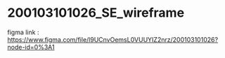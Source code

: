 # 200103101026_SE_wireframe
figma link : https://www.figma.com/file/l9UCnvOemsL0VUUYIZ2nrz/200103101026?node-id=0%3A1
